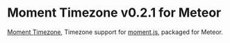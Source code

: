 # Moment Timezone v0.2.1 for Meteor

[Moment Timezone](http://momentjs.com/timezone/), Timezone support for [moment.js](http://momentjs.com), packaged for Meteor.
